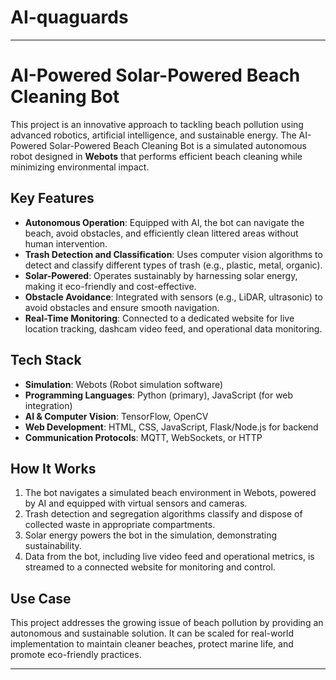 # AI-quaguards

---

# **AI-Powered Solar-Powered Beach Cleaning Bot**

This project is an innovative approach to tackling beach pollution using advanced robotics, artificial intelligence, and sustainable energy. The AI-Powered Solar-Powered Beach Cleaning Bot is a simulated autonomous robot designed in **Webots** that performs efficient beach cleaning while minimizing environmental impact.

## **Key Features**
- **Autonomous Operation**: Equipped with AI, the bot can navigate the beach, avoid obstacles, and efficiently clean littered areas without human intervention.
- **Trash Detection and Classification**: Uses computer vision algorithms to detect and classify different types of trash (e.g., plastic, metal, organic).
- **Solar-Powered**: Operates sustainably by harnessing solar energy, making it eco-friendly and cost-effective.
- **Obstacle Avoidance**: Integrated with sensors (e.g., LiDAR, ultrasonic) to avoid obstacles and ensure smooth navigation.
- **Real-Time Monitoring**: Connected to a dedicated website for live location tracking, dashcam video feed, and operational data monitoring.

## **Tech Stack**
- **Simulation**: Webots (Robot simulation software)
- **Programming Languages**: Python (primary), JavaScript (for web integration)
- **AI & Computer Vision**: TensorFlow, OpenCV
- **Web Development**: HTML, CSS, JavaScript, Flask/Node.js for backend
- **Communication Protocols**: MQTT, WebSockets, or HTTP

## **How It Works**
1. The bot navigates a simulated beach environment in Webots, powered by AI and equipped with virtual sensors and cameras.
2. Trash detection and segregation algorithms classify and dispose of collected waste in appropriate compartments.
3. Solar energy powers the bot in the simulation, demonstrating sustainability.
4. Data from the bot, including live video feed and operational metrics, is streamed to a connected website for monitoring and control.

## **Use Case**
This project addresses the growing issue of beach pollution by providing an autonomous and sustainable solution. It can be scaled for real-world implementation to maintain cleaner beaches, protect marine life, and promote eco-friendly practices.

---
